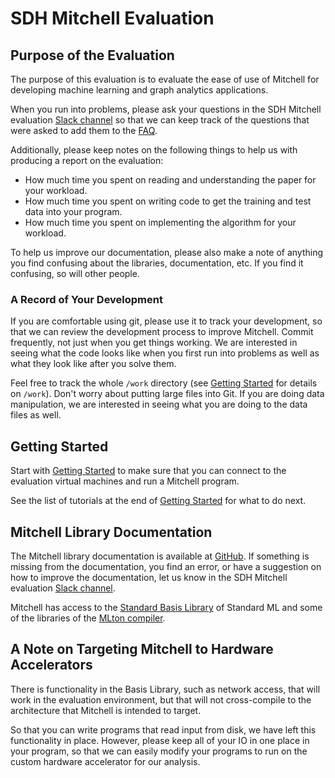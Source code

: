 # SDH Mitchell Evaluation

## Purpose of the Evaluation

The purpose of this evaluation is to evaluate the ease of use of Mitchell
for developing machine learning and graph analytics applications.

When you run into problems, please ask your questions in the SDH Mitchell
evaluation [Slack channel](slack://channel/?team=THWQDRE1Y&id=CJE8PFTGR) so that
we can keep track of the questions that were asked to add them to the
[FAQ](faq/faq.md).

Additionally, please keep notes on the following things to help us with
producing a report on the evaluation:
- How much time you spent on reading and understanding the paper for your workload.
- How much time you spent on writing code to get the training and test data into your program.
- How much time you spent on implementing the algorithm for your workload.

To help us improve our documentation, please also make a note of anything you
find confusing about the libraries, documentation, etc. If you
find it confusing, so will other people.

### A Record of Your Development

If you are comfortable using git, please use it to track your development,
so that we can review the development process to improve Mitchell.
Commit frequently, not just when you get things
working. We are interested in seeing what the code looks like when you first run
into problems as well as what they look like after you solve them.

Feel free to track the whole `/work` directory (see
[Getting Started](getting-started.md) for details on `/work`). Don't worry about
putting large files into Git. If you are doing data manipulation, we are
interested in seeing what you are doing to the data files as well.

## Getting Started

Start with [Getting Started](getting-started.md) to make sure that you can
connect to the evaluation virtual machines and run a Mitchell program.

See the list of tutorials at the end of [Getting Started](getting-started.md#next-steps)
for what to do next.

## Mitchell Library Documentation

The Mitchell library documentation is available at
[GitHub](mitchell_lib_doc.md). If something is missing from
the documentation, you find an error, or have a suggestion on how to improve the
documentation, let us know in the SDH Mitchell evaluation [Slack
channel](slack://channel/?team=THWQDRE1Y&id=CJE8PFTGR).

Mitchell has access to the
[Standard Basis Library](http://sml-family.org/Basis/index.html)
of Standard ML and some of the libraries of the
[MLton compiler](http://www.mlton.org/MLtonStructure).

## A Note on Targeting Mitchell to Hardware Accelerators

There is functionality in the Basis Library, such as network access, that will
work in the evaluation environment, but that will not cross-compile to the
architecture that Mitchell is intended to target.

So that you can write programs that read input from disk, we have left this
functionality in place. However, please keep all of your IO in one place in your
program, so that we can easily modify your programs to run on the custom hardware accelerator for our
analysis.
